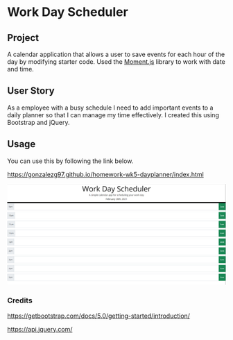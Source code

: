 # Work Day Scheduler

## Project

A calendar application that allows a user to save events for each hour of the day by modifying starter code. Used the [Moment.js](https://momentjs.com/) library to work with date and time.

## User Story

As a employee with a busy schedule I need to add important events to a daily planner so that I can manage my time effectively. I created this using Bootstrap and jQuery. 

## Usage

You can use this by following the link below.

https://gonzalezg97.github.io/homework-wk5-dayplanner/index.html

![screenshot](Assets/screenshots/capture.PNG)


### Credits

https://getbootstrap.com/docs/5.0/getting-started/introduction/

https://api.jquery.com/
